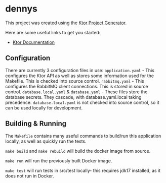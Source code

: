 # dennys

This project was created using the [Ktor Project Generator](https://start.ktor.io).

Here are some useful links to get you started:

- [Ktor Documentation](https://ktor.io/docs/home.html)

## Configuration

There are currently 3 configuration files in use:
    `application.yaml` - This configures the Ktor API as well as stores some information used for the Makefile. This is
    checked into source control.
    `rabbitmq.yaml` - This configures the RabbitMQ client connections. This is stored in source control.
    `database.local.yaml` & `database.yaml` - These files store the database secrets. They cascade, with database.yaml.local
    taking precedence. `database.local.yaml` is not checked into source control, so it can be used locally for development.

## Building & Running

The `Makefile` contains many useful commands to build/run this application locally, as well as quickly run the tests. 

`make build` and `make rebuild` will build the docker image from source.

`make run` will run the previously built Docker image.

`make test` will run tests in src/test locally- this requires jdk17 installed, as it does not run in Docker.